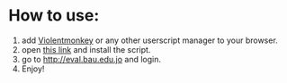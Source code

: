 # How to use:
1. add [Violentmonkey](https://violentmonkey.github.io/) or any other userscript manager to your browser.
1. open [this link](https://raw.githubusercontent.com/3m4r5/3m4r5/main/scripts/auto_bau_eval/auto_bau_eval.user.js) and install the script.
1. go to http://eval.bau.edu.jo and login.
1. Enjoy!
